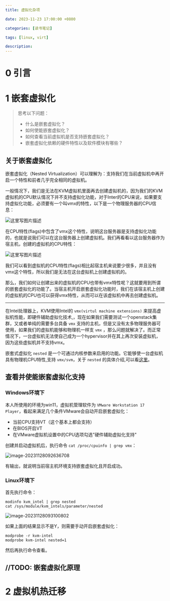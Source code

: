 ```yaml
---
title: 虚拟化杂项

date: 2023-11-23 17:00:00 +0800

categories: [读书笔记]

tags: [linux, virt]

description: 
---
```


# 0 引言



# 1 嵌套虚拟化

>思考以下问题：
>
>* 什么是嵌套虚拟化？
>* 如何使能嵌套虚拟化？
>* 如何查看当前虚拟机是否支持嵌套虚拟化？
>* 嵌套虚拟化依赖的硬件特性以及软件模块有哪些？

## 关于嵌套虚拟化

嵌套虚拟化（Nested Virtualization）可以理解为：支持我们在当前虚拟机中再开启一个特性和前者几乎完全相同的虚拟机。

一般情况下，我们是无法在KVM虚拟机里面再去创建虚拟机的，因为我们的KVM虚拟机的CPU默认情况下并不支持虚拟化功能，对于Inter的CPU来说，如果要支持虚拟化功能，必须要有一个叫vmx的特性，以下是一个物理服务器的CPU信息：

![这里写图片描述](https://cdn.jsdelivr.net/gh/MaskerDad/BlogImage@main/202311280909156.png)

在CPU特性(flags)中包含了vmx这个特性，说明这台服务器是支持虚拟化功能的，也就是说我们可以在这台服务器上创建虚拟机。我们再看看以这台服务器作为宿主机，创建的虚拟机的CPU特性：

![这里写图片描述](https://cdn.jsdelivr.net/gh/MaskerDad/BlogImage@main/202311280913500.png)

我们可以看到虚拟机的CPU特性(flags)相比起宿主机来说要少很多，并且没有vmx这个特性，所以我们是无法在这台虚拟机上创建虚拟机的。

那么，我们如何让创建出来的虚拟机的CPU也带有vmx特性呢？这就要用到所谓的嵌套虚拟化的功能了。当宿主机开启嵌套虚拟化功能时，我们在该宿主机上创建的虚拟机的CPU也可以获得vmx特性，从而可以在该虚拟机中再去创建虚拟机。

---

在Intel处理器上，KVM使用Intel的 `vmx(virtul machine extensions)` 来提高虚拟机性能，即硬件辅助虚拟化技术,，现在如果我们需要测试一个openstack集群，又或者单纯的需要多台具备 `vmx` 支持的主机，但是又没有太多物理服务器可使用，如果我们的虚拟机能够和物理机一样支 `vmx` ，那么问题就解决了。而正常情况下，一台虚拟机无法使自己成为一个hypervisor并在其上再次安装虚拟机，因为这些虚拟机并不支持vmx。

嵌套式虚拟化 `nested` 是一个可通过内核参数来启用的功能。它能够使一台虚拟机具有物理机CPU特性,支持 `vmx/svm`，关于 `nested` 的具体介绍,可以看[这里](https://www.kernel.org/doc/Documentation/virtual/kvm/nested-vmx.txt)。

## 查看并使能嵌套虚拟化支持

### Windows环境下

本人所使用的环境为win11，虚拟机管理软件为 `VMware Workstation 17 Player`，看起来满足几个条件VMware会自动开启嵌套虚拟化：

* 当前CPU支持VT（这个基本上都会支持）
* 在BIOS开启VT
* 在VMware虚拟机设置中的CPU选项勾选"硬件辅助虚拟化支持"

创建并启动虚拟机后，执行命令 `cat /proc/cpuinfo | grep vmx`：

![image-20231128092636708](https://cdn.jsdelivr.net/gh/MaskerDad/BlogImage@main/202311280926766.png)

有输出，就说明当前宿主机环境支持嵌套虚拟化且开启成功。

### Linux环境下

首先执行命令：

```shell
modinfo kvm_intel | grep nested
cat /sys/module/kvm_intels/parameter/nested
```

![image-20231128093100802](https://cdn.jsdelivr.net/gh/MaskerDad/BlogImage@main/202311280931821.png)

如果上面的结果显示不是Y，则需要手动开启嵌套虚拟化：

```shell
modprobe -r kvm-intel
modprobe kvm-intel nested=1
```

然后再执行命令查看。

## //TODO: 嵌套虚拟化原理





# 2 虚拟机热迁移

